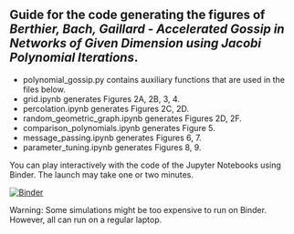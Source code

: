 ## Guide for the code generating the figures of *Berthier, Bach, Gaillard - Accelerated Gossip in Networks of Given Dimension using Jacobi Polynomial Iterations*.


- polynomial_gossip.py contains auxiliary functions that are used in the files below.
- grid.ipynb generates Figures 2A, 2B, 3, 4.
- percolation.ipynb generates  Figures 2C, 2D. 
- random_geometric_graph.ipynb generates Figures 2D, 2F.
- comparison_polynomials.ipynb generates Figure 5.
- message_passing.ipynb generates Figures 6, 7.
- parameter_tuning.ipynb generates Figures 8, 9. 

You can play interactively with the code of the Jupyter Notebooks using Binder. The launch may take one or two minutes. 

[![Binder](https://mybinder.org/badge_logo.svg)](https://mybinder.org/v2/gh/raphael-berthier/jacobi-polynomial-iterations/master)

Warning: Some simulations might be too expensive to run on Binder. However, all can run on a regular laptop. 